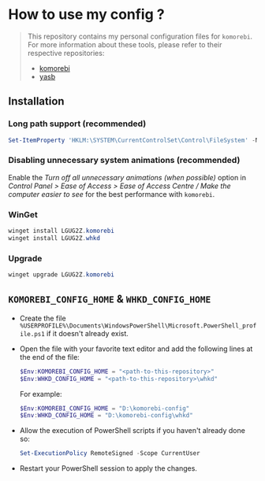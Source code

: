 # How to use my config ?

> This repository contains my personal configuration files for `komorebi`. For more information about these tools, please refer to their respective repositories:
>
> - [komorebi](https://github.com/LGUG2Z/komorebi)
> - [yasb](https://github.com/amnweb/yasb)

## Installation

### Long path support (recommended)

```powershell
Set-ItemProperty 'HKLM:\SYSTEM\CurrentControlSet\Control\FileSystem' -Name 'LongPathsEnabled' -Value 1
```

### Disabling unnecessary system animations (recommended)

Enable the _Turn off all unnecessary animations (when possible)_ option in _Control Panel > Ease of Access > Ease of Access Centre / Make the computer easier to see_ for the best performance with `komorebi`.

### WinGet

```powershell
winget install LGUG2Z.komorebi
winget install LGUG2Z.whkd
```

### Upgrade

```powershell
winget upgrade LGUG2Z.komorebi
```

## `KOMOREBI_CONFIG_HOME` & `WHKD_CONFIG_HOME`

- Create the file `%USERPROFILE%\Documents\WindowsPowerShell\Microsoft.PowerShell_profile.ps1` if it doesn't already exist.
- Open the file with your favorite text editor and add the following lines at the end of the file:

  ```powershell
  $Env:KOMOREBI_CONFIG_HOME = "<path-to-this-repository>"
  $Env:WHKD_CONFIG_HOME = "<path-to-this-repository>\whkd"
  ```

  For example:

  ```powershell
  $Env:KOMOREBI_CONFIG_HOME = "D:\komorebi-config"
  $Env:WHKD_CONFIG_HOME = "D:\komorebi-config\whkd"
  ```

- Allow the execution of PowerShell scripts if you haven't already done so:

  ```powershell
  Set-ExecutionPolicy RemoteSigned -Scope CurrentUser
  ```

- Restart your PowerShell session to apply the changes.
